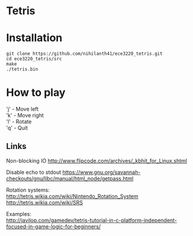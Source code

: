 # Tetris

# Installation

```
git clone https://github.com/nihilanth41/ece3220_tetris.git
cd ece3220_tetris/src 
make
./tetris.bin
```

# How to play

'j' - Move left   
'k' - Move right  
'l' - Rotate   
'q' - Quit

## Links
Non-blocking IO
http://www.flipcode.com/archives/_kbhit_for_Linux.shtml   

Disable echo to stdout
https://www.gnu.org/savannah-checkouts/gnu/libc/manual/html_node/getpass.html

Rotation systems:  
http://tetris.wikia.com/wiki/Nintendo_Rotation_System   
http://tetris.wikia.com/wiki/SRS  

Examples:  
http://javilop.com/gamedev/tetris-tutorial-in-c-platform-independent-focused-in-game-logic-for-beginners/

